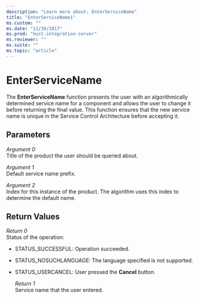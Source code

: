 ```yaml
---
description: "Learn more about: EnterServiceName"
title: "EnterServiceName1"
ms.custom: ""
ms.date: "11/30/2017"
ms.prod: "host-integration-server"
ms.reviewer: ""
ms.suite: ""
ms.topic: "article"
---
```

# EnterServiceName
The **EnterServiceName** function presents the user with an algorithmically determined service name for a component and allows the user to change it before returning the final value. This function ensures that the new service name is unique in the Service Control Architecture before accepting it.  
  
## Parameters  
 *Argument 0*  
 Title of the product the user should be queried about.  
  
 *Argument 1*  
 Default service name prefix.  
  
 *Argument 2*  
 Index for this instance of the product. The algorithm uses this index to determine the default name.  
  
## Return Values  
 *Return 0*  
 Status of the operation:  
  
- STATUS_SUCCESSFUL: Operation succeeded.  
  
- STATUS_NOSUCHLANGUAGE: The language specified is not supported.  
  
- STATUS_USERCANCEL: User pressed the **Cancel** button.  
  
  *Return 1*  
  Service name that the user entered.
